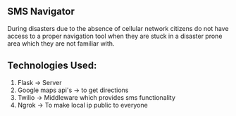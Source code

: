 ## SMS Navigator

During disasters due to the absence of cellular network citizens do not have access to a proper navigation tool when they are stuck in a disaster prone area which they are not familiar with.

## Technologies Used: 

1. Flask -> Server
2. Google maps api's -> to get directions
3. Twilio -> Middleware which provides sms functionality
4. Ngrok -> To make local ip public to everyone




